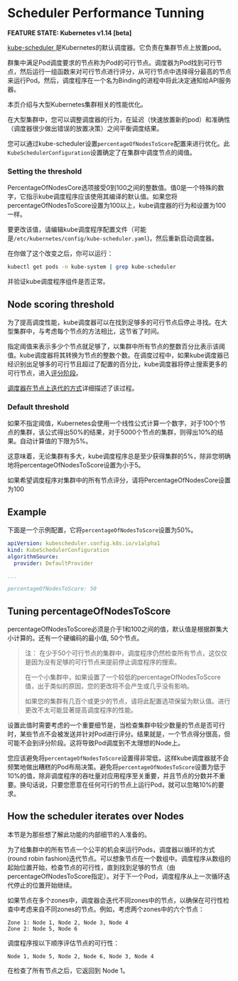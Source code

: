 # Scheduler Performance Tunning

**FEATURE STATE: Kubernetes v1.14 [beta]**

[kube-scheduler ](https://kubernetes.io/docs/concepts/scheduling-eviction/kube-scheduler/#kube-scheduler)是Kubernetes的默认调度器。它负责在集群节点上放置pod。

群集中满足Pod调度要求的节点称为Pod的可行节点。调度器为Pod找到可行节点，然后运行一组函数来对可行节点进行评分，从可行节点中选择得分最高的节点来运行Pod。然后，调度程序在一个名为Binding的进程中将此决定通知给API服务器。

本页介绍与大型Kubernetes集群相关的性能优化。

在大型集群中，您可以调整调度器的行为，在延迟（快速放置新的pod）和准确性（调度器很少做出错误的放置决策）之间平衡调度结果。

您可以通过kube-scheduler设置`percentageOfNodesToScore`配置来进行优化。此`KubeSchedulerConfiguration`设置确定了在集群中调度节点的阈值。

### Setting the threshold

PercentageOfNodesCore选项接受0到100之间的整数值。值0是一个特殊的数字，它指示kube调度程序应该使用其编译的默认值。如果您将percentageOfNodesToScore设置为100以上，kube调度器的行为和设置为100一样。

要更改该值，请编辑kube调度程序配置文件（可能是`/etc/kubernetes/config/kube-scheduler.yaml`)，然后重新启动调度器。

在你做了这个改变之后，你可以运行：
```sh
kubectl get pods -n kube-system | grep kube-scheduler
```

并验证kube调度程序组件是否正常。

## Node scoring threshold 

为了提高调度性能，kube调度器可以在找到足够多的可行节点后停止寻找。在大型集群中，与考虑每个节点的方法相比，这节省了时间。

指定阈值来表示多少个节点就足够了，以集群中所有节点的整数百分比表示该阈值。kube调度器将其转换为节点的整数个数。在调度过程中，如果kube调度器已经识别出足够多的可行节且超过了配置的百分比，kube调度器将停止搜索更多的可行节点，进入[评分阶段](https://kubernetes.io/docs/concepts/scheduling-eviction/kube-scheduler/#kube-scheduler-implementation)。

[调度器在节点上迭代的方式](https://kubernetes.io/docs/concepts/scheduling-eviction/scheduler-perf-tuning/#how-the-scheduler-iterates-over-nodes)详细描述了该过程。


### Default threshold

如果不指定阈值，Kubernetes会使用一个线性公式计算一个数字，对于100个节点的集群，该公式得出50%的结果，对于5000个节点的集群，则得出10%的结果。自动计算值的下限为5%。

这意味着，无论集群有多大，kube调度程序总是至少获得集群的5%，除非您明确地将percentageOfNodesToScore设置为小于5。

如果希望调度程序对集群中的所有节点评分，请将PercentageOfNodesCore设置为100


## Example 

下面是一个示例配置，它将`percentageOfNodesToScore`设置为50%。
```yaml
apiVersion: kubescheduler.config.k8s.io/v1alpha1
kind: KubeSchedulerConfiguration
algorithmSource:
  provider: DefaultProvider

...

percentageOfNodesToScore: 50
```

## Tuning percentageOfNodesToScore 

percentageOfNodesToScore必须是介于1和100之间的值，默认值是根据群集大小计算的。还有一个硬编码的最小值, 50个节点。

> 注：
> 在少于50个可行节点的集群中，调度程序仍然检查所有节点，这仅仅是因为没有足够的可行节点来提前停止调度程序的搜索。
>
> 在一个小集群中，如果设置了一个较低的percentageOfNodesToScore值，出于类似的原因，您的更改将不会产生或几乎没有影响。
>  
> 如果您的集群有几百个或更少的节点，请将此配置选项保留为默认值。进行更改不太可能显著提高调度程序的性能。

设置此值时需要考虑的一个重要细节是，当检查集群中较少数量的节点是否可行时，某些节点不会被发送并针对Pod进行评分。结果就是，一个节点得分很高，但可能不会到评分阶段。这将导致Pod调度到不太理想的Node上。

您应该避免将`percentageOfNodesToScore`设置得非常低，这样kube调度器就不会频繁地做出糟糕的Pod布局决策。避免将`percentageOfNodesToScore`设置为低于10%的值，除非调度程序的吞吐量对应用程序至关重要，并且节点的分数并不重要。换句话说，只要您愿意在任何可行的节点上运行Pod，就可以忽略10%的要求。

## How the scheduler iterates over Nodes

本节是为那些想了解此功能的内部细节的人准备的。

为了给集群中的所有节点一个公平的机会来运行Pods，调度器以循环的方式(round robin fashion)迭代节点。可以想象节点在一个数组中。调度程序从数组的起始位置开始，检查节点的可行性，直到找到足够的节点（由percentageOfNodesToScore指定）。对于下一个Pod，调度程序从上一次循环迭代停止的位置开始继续。

如果节点在多个zones中，调度器会迭代不同zones中的节点，以确保在可行性检查中考虑来自不同zones的节点。例如，考虑两个zones中的六个节点：

```
Zone 1: Node 1, Node 2, Node 3, Node 4
Zone 2: Node 5, Node 6
```

调度程序按以下顺序评估节点的可行性：
```
Node 1, Node 5, Node 2, Node 6, Node 3, Node 4
```

在检查了所有节点之后，它返回到 Node 1。



